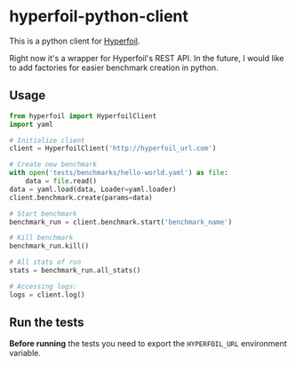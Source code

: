 # hyperfoil-python-client
This is a python client for [Hyperfoil](https://hyperfoil.io/). 

Right now it's a wrapper for Hyperfoil's REST API. In the future, I would like to add factories for easier benchmark creation in python.

## Usage
```python
from hyperfoil import HyperfoilClient
import yaml

# Initialize client
client = HyperfoilClient('http://hyperfoil_url.com')

# Create new benchmark
with open('tests/benchmarks/hello-world.yaml') as file:
    data = file.read()
data = yaml.load(data, Loader=yaml.loader)
client.benchmark.create(params=data)

# Start benchmark
benchmark_run = client.benchmark.start('benchmark_name')

# Kill benchmark
benchmark_run.kill()

# All stats of run
stats = benchmark_run.all_stats()

# Accessing logs:
logs = client.log()
```

## Run the tests
**Before running** the tests you need to export the `HYPERFOIL_URL` environment variable.